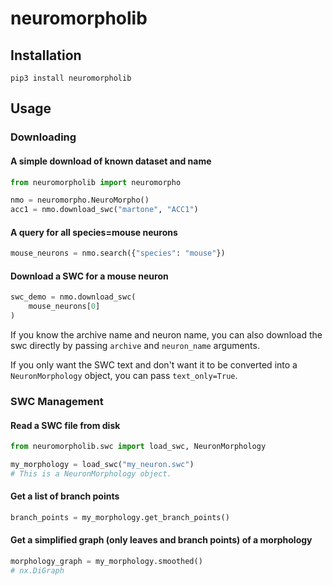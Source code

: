 # neuromorpholib

## Installation

```shell
pip3 install neuromorpholib
```

## Usage

### Downloading 

#### A simple download of known dataset and name

```python
from neuromorpholib import neuromorpho

nmo = neuromorpho.NeuroMorpho()
acc1 = nmo.download_swc("martone", "ACC1")
```

#### A query for all species=mouse neurons

```python
mouse_neurons = nmo.search({"species": "mouse"})
```

#### Download a SWC for a mouse neuron

```python
swc_demo = nmo.download_swc(
    mouse_neurons[0]
)
```

If you know the archive name and neuron name, you can also download the swc directly by passing `archive` and `neuron_name` arguments.

If you only want the SWC text and don't want it to be converted into a `NeuronMorphology` object, you can pass `text_only=True`.

### SWC Management

#### Read a SWC file from disk

```python
from neuromorpholib.swc import load_swc, NeuronMorphology

my_morphology = load_swc("my_neuron.swc")
# This is a NeuronMorphology object.
```

#### Get a list of branch points 

```python
branch_points = my_morphology.get_branch_points()
```

#### Get a simplified graph (only leaves and branch points) of a morphology

```python
morphology_graph = my_morphology.smoothed()
# nx.DiGraph
```

